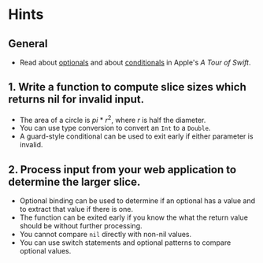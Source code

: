 # Hints

## General

- Read about [optionals][optionals] and about [conditionals][conditionals] in Apple's _A Tour of Swift_.

## 1. Write a function to compute slice sizes which returns nil for invalid input.

- The area of a circle is _pi_ \* _r_<sup>2</sup>, where _r_ is half the diameter.
- You can use type conversion to convert an `Int` to a `Double`.
- A guard-style conditional can be used to exit early if either parameter is invalid.

## 2. Process input from your web application to determine the larger slice.

- Optional binding can be used to determine if an optional has a value and to extract that value if there is one.
- The function can be exited early if you know the what the return value should be without further processing.
- You cannot compare `nil` directly with non-nil values.
- You can use switch statements and optional patterns to compare optional values.

[optionals]: https://docs.swift.org/swift-book/documentation/the-swift-programming-language/thebasics/#Optionals
[conditionals]: https://docs.swift.org/swift-book/documentation/the-swift-programming-language/controlflow/#Conditional-Statements
